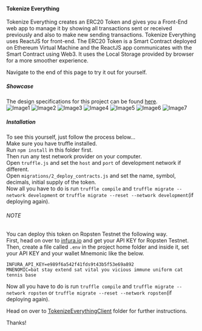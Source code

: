 #### Tokenize Everything

Tokenize Everything creates an ERC20 Token and gives you a Front-End web app to manage it by showing all transactions sent or received previously and also to make new sending transactions. Tokenize Everything uses ReactJS for front-end. The ERC20 Token is a Smart Contract deployed on Ethereum Virtual Machine and the ReactJS app communicates with the Smart Contract using Web3. It uses the Local Storage provided by browser for a more smoother experience.  

Navigate to the end of this page to try it out for yourself.  

##### Showcase  
The design specifications for this project can be found [here](https://github.com/s-xync/tokenize-everything/blob/master/showcase/Project_Specifications.pdf).  
![Image1](https://raw.githubusercontent.com/s-xync/tokenize-everything/master/showcase/tkev1.png)
![Image2](https://raw.githubusercontent.com/s-xync/tokenize-everything/master/showcase/tkev2.png)
![Image3](https://raw.githubusercontent.com/s-xync/tokenize-everything/master/showcase/tkev3.png)
![Image4](https://raw.githubusercontent.com/s-xync/tokenize-everything/master/showcase/tkev4.png)
![Image5](https://raw.githubusercontent.com/s-xync/tokenize-everything/master/showcase/tkev5.png)
![Image6](https://raw.githubusercontent.com/s-xync/tokenize-everything/master/showcase/tkev6.png)
![Image7](https://raw.githubusercontent.com/s-xync/tokenize-everything/master/showcase/tkev7.png)


##### Installation  
To see this yourself, just follow the process below...  
Make sure you have truffle installed.  
Run `npm install` in this folder first.  
Then run any test network provider on your computer.  
Open `truffle.js` and set the `host` and `port` of development network if different.  
Open `migrations/2_deploy_contracts.js` and set the name, symbol, decimals, initial supply of the token.  
Now all you have to do is run `truffle compile` and `truffle migrate --network development` or `truffle migrate --reset --network development`(if deploying again).  

###### NOTE
You can deploy this token on Ropsten Testnet the following way.  
First, head on over to [infura.io](https://infura.io/) and get your API KEY for Ropsten Testnet.  
Then, create a file called `.env` in the project home folder and inside it, set your API KEY and your wallet Mnemonic like the below.

`INFURA_API_KEY=e989f6a542f41fds9t43b5f53e69a892`  
`MNENOMIC=bat stay extend sat vital you vicious immune uniform cat tennis base`  

Now all you have to do is run `truffle compile` and `truffle migrate --network ropsten` or `truffle migrate --reset --network ropsten`(if deploying again).  

Head on over to [TokenizeEverythingClient](https://github.com/s-xync/tokenize-everything/tree/master/TokenizeEverythingClient) folder for further instructions.  

Thanks!
